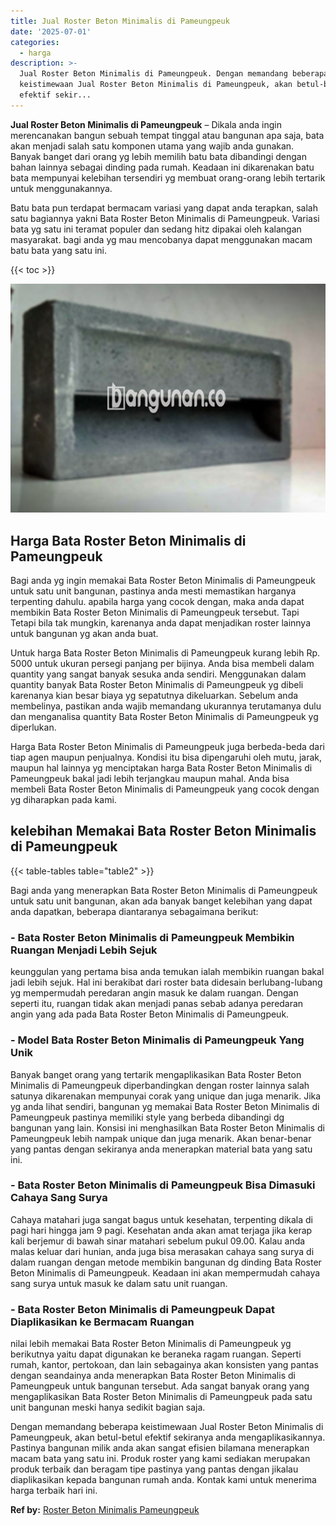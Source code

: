 ```yaml
---
title: Jual Roster Beton Minimalis di Pameungpeuk
date: '2025-07-01'
categories:
  - harga
description: >-
  Jual Roster Beton Minimalis di Pameungpeuk. Dengan memandang beberapa
  keistimewaan Jual Roster Beton Minimalis di Pameungpeuk, akan betul-betul
  efektif sekir...
---
```


**Jual Roster Beton Minimalis di Pameungpeuk** – Dikala anda ingin merencanakan bangun sebuah tempat tinggal atau bangunan apa saja, bata akan menjadi salah satu komponen utama yang wajib anda gunakan. Banyak banget dari orang yg lebih memilih batu bata dibandingi dengan bahan lainnya sebagai dinding pada rumah. Keadaan ini dikarenakan batu bata mempunyai kelebihan tersendiri yg membuat orang-orang lebih tertarik untuk menggunakannya.

Batu bata pun terdapat bermacam variasi yang dapat anda terapkan, salah satu bagiannya yakni Bata Roster Beton Minimalis di Pameungpeuk. Variasi bata yg satu ini teramat populer dan sedang hitz dipakai oleh kalangan masyarakat. bagi anda yg mau mencobanya dapat menggunakan macam batu bata yang satu ini.

{{< toc >}}

![Jual Roster Beton Minimalis di Pameungpeuk](/images/bata-roster-minimalis-17.png)

## Harga Bata Roster Beton Minimalis di Pameungpeuk

Bagi anda yg ingin memakai Bata Roster Beton Minimalis di Pameungpeuk untuk satu unit bangunan, pastinya anda mesti memastikan harganya terpenting dahulu. apabila harga yang cocok dengan, maka anda dapat membikin Bata Roster Beton Minimalis di Pameungpeuk tersebut. Tapi Tetapi bila tak mungkin, karenanya anda dapat menjadikan roster lainnya untuk bangunan yg akan anda buat.

Untuk harga Bata Roster Beton Minimalis di Pameungpeuk kurang lebih Rp. 5000 untuk ukuran persegi panjang per bijinya. Anda bisa membeli dalam quantity yang sangat banyak sesuka anda sendiri. Menggunakan dalam quantity banyak Bata Roster Beton Minimalis di Pameungpeuk yg dibeli karenanya kian besar biaya yg sepatutnya dikeluarkan. Sebelum anda membelinya, pastikan anda wajib memandang ukurannya terutamanya dulu dan menganalisa quantity Bata Roster Beton Minimalis di Pameungpeuk yg diperlukan.

Harga Bata Roster Beton Minimalis di Pameungpeuk juga berbeda-beda dari tiap agen maupun penjualnya. Kondisi itu bisa dipengaruhi oleh mutu, jarak, maupun hal lainnya yg menciptakan harga Bata Roster Beton Minimalis di Pameungpeuk bakal jadi lebih terjangkau maupun mahal. Anda bisa membeli Bata Roster Beton Minimalis di Pameungpeuk yang cocok dengan yg diharapkan pada kami.

## kelebihan Memakai Bata Roster Beton Minimalis di Pameungpeuk

{{< table-tables table="table2" >}}

Bagi anda yang menerapkan Bata Roster Beton Minimalis di Pameungpeuk untuk satu unit bangunan, akan ada banyak banget kelebihan yang dapat anda dapatkan, beberapa diantaranya sebagaimana berikut:

### \- Bata Roster Beton Minimalis di Pameungpeuk Membikin Ruangan Menjadi Lebih Sejuk

keunggulan yang pertama bisa anda temukan ialah membikin ruangan bakal jadi lebih sejuk. Hal ini berakibat dari roster bata didesain berlubang-lubang yg mempermudah peredaran angin masuk ke dalam ruangan. Dengan seperti itu, ruangan tidak akan menjadi panas sebab adanya peredaran angin yang ada pada Bata Roster Beton Minimalis di Pameungpeuk.

### \- Model Bata Roster Beton Minimalis di Pameungpeuk Yang Unik

Banyak banget orang yang tertarik mengaplikasikan Bata Roster Beton Minimalis di Pameungpeuk diperbandingkan dengan roster lainnya salah satunya dikarenakan mempunyai corak yang unique dan juga menarik. Jika yg anda lihat sendiri, bangunan yg memakai Bata Roster Beton Minimalis di Pameungpeuk pastinya memiliki style yang berbeda dibandingi dg bangunan yang lain. Konsisi ini menghasilkan Bata Roster Beton Minimalis di Pameungpeuk lebih nampak unique dan juga menarik. Akan benar-benar yang pantas dengan sekiranya anda menerapkan material bata yang satu ini.

### \- Bata Roster Beton Minimalis di Pameungpeuk Bisa Dimasuki Cahaya Sang Surya

Cahaya matahari juga sangat bagus untuk kesehatan, terpenting dikala di pagi hari hingga jam 9 pagi. Kesehatan anda akan amat terjaga jika kerap kali berjemur di bawah sinar matahari sebelum pukul 09.00. Kalau anda malas keluar dari hunian, anda juga bisa merasakan cahaya sang surya di dalam ruangan dengan metode membikin bangunan dg dinding Bata Roster Beton Minimalis di Pameungpeuk. Keadaan ini akan mempermudah cahaya sang surya untuk masuk ke dalam satu unit ruangan.

### \- Bata Roster Beton Minimalis di Pameungpeuk Dapat Diaplikasikan ke Bermacam Ruangan

nilai lebih memakai Bata Roster Beton Minimalis di Pameungpeuk yg berikutnya yaitu dapat digunakan ke beraneka ragam ruangan. Seperti rumah, kantor, pertokoan, dan lain sebagainya akan konsisten yang pantas dengan seandainya anda menerapkan Bata Roster Beton Minimalis di Pameungpeuk untuk bangunan tersebut. Ada sangat banyak orang yang mengaplikasikan Bata Roster Beton Minimalis di Pameungpeuk pada satu unit bangunan meski hanya sedikit bagian saja.

Dengan memandang beberapa keistimewaan Jual Roster Beton Minimalis di Pameungpeuk, akan betul-betul efektif sekiranya anda mengaplikasikannya. Pastinya bangunan milik anda akan sangat efisien bilamana menerapkan macam bata yang satu ini. Produk roster yang kami sediakan merupakan produk terbaik dan beragam tipe pastinya yang pantas dengan jikalau diaplikasikan kepada bangunan rumah anda. Kontak kami untuk menerima harga terbaik hari ini.

**Ref by:** [Roster Beton Minimalis Pameungpeuk](https://id.wikipedia.org/wiki/Roster)
